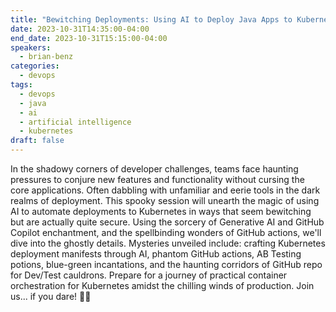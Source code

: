 ```yaml
---
title: "Bewitching Deployments: Using AI to Deploy Java Apps to Kubernetes this Halloween"
date: 2023-10-31T14:35:00-04:00
end_date: 2023-10-31T15:15:00-04:00
speakers:
  - brian-benz
categories:
  - devops
tags:
  - devops
  - java
  - ai
  - artificial intelligence
  - kubernetes
draft: false
---
```


In the shadowy corners of developer challenges, teams face haunting pressures to conjure new features and functionality without cursing the core applications. Often dabbling with unfamiliar and eerie tools in the dark realms of deployment. This spooky session will unearth the magic of using AI to automate deployments to Kubernetes in ways that seem bewitching but are actually quite secure. Using the sorcery of Generative AI and GitHub Copilot enchantment, and the spellbinding wonders of GitHub actions, we'll dive into the ghostly details. Mysteries unveiled include: crafting Kubernetes deployment manifests through AI, phantom GitHub actions, AB Testing potions, blue-green incantations, and the haunting corridors of GitHub repo for Dev/Test cauldrons. Prepare for a journey of practical container orchestration for Kubernetes amidst the chilling winds of production. Join us... if you dare! 🎃👻
